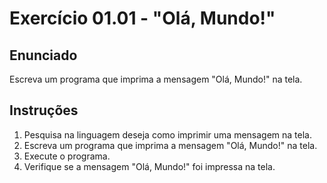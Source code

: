 # Exercício 01.01 - "Olá, Mundo!"

## Enunciado

Escreva um programa que imprima a mensagem "Olá, Mundo!" na tela.

## Instruções

1. Pesquisa na linguagem deseja como imprimir uma mensagem na tela.
2. Escreva um programa que imprima a mensagem "Olá, Mundo!" na tela.
3. Execute o programa.
4. Verifique se a mensagem "Olá, Mundo!" foi impressa na tela.
